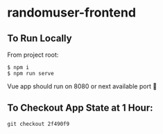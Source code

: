 # randomuser-frontend

## To Run Locally
From project root:
```
$ npm i
$ npm run serve
```

Vue app should run on 8080 or next available port :rocket:

## To Checkout App State at 1 Hour:

```
git checkout 2f490f9
```